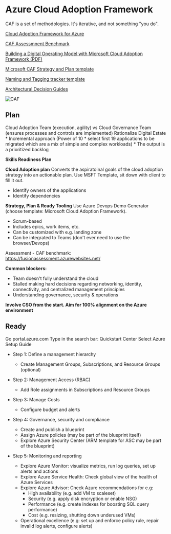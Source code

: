 # Azure Cloud Adoption Framework
CAF is a set of methodologies. It's iterative, and not something "you do".

[Cloud Adoption Framework for Azure](https://docs.microsoft.com/en-us/azure/cloud-adoption-framework/ "Cloud Adoption Framework for Azure")

[CAF Assessmnent Benchmark](https://fusionassessment.azurewebsites.net/ "CAF Assessment Benchmark")

[Building a Digital Operating Model with Microsoft Cloud Adoption Framework (PDF)](https://azure.microsoft.com/en-us/resources/building-a-digital-operating-model-with-microsoft-cloud-adoption-framework/ "Building a Digital Operating Model with Microsoft Cloud Adoption Framework (PDF)")

[Microsoft CAF Strategy and Plan template](https://archcenter.blob.core.windows.net/cdn/fusion/readiness/Microsoft-Cloud-Adoption-Framework-Strategy-and-Plan-Template.docx "Microsoft Cloud Adoption Framework Strategy and Plan Template")

[Naming and Tagging tracker template](https://archcenter.blob.core.windows.net/cdn/fusion/readiness/CAF%20Readiness%20Naming%20and%20Tagging%20tracking%20template.xlsx "Naming and Tagging tracker template")

[Architectural Decision Guides](https://docs.microsoft.com/en-us/azure/cloud-adoption-framework/decision-guides/ "Architectural decision guides")

![CAF](https://docs.microsoft.com/en-us/azure/cloud-adoption-framework/_images/caf-overview.png "CAF Phases")


## Plan
Cloud Adoption Team (execution, agility) vs Cloud Governance Team (ensures processes and controls are implemented)
Rationalize Digital Estate
	* Incremental approach (Power of 10 * select first 19 applications to be migrated which are a mix of simple and complex workloads)
	* The output is a prioritized backlog

**Skills Readiness Plan**

**Cloud Adoption plan**
Converts the aspiratoinal goals of the cloud adoption strategy into an actionable plan. Use MSFT Template, sit down with client to fill it out.
* Identify owners of the applications
* Identify dependencies 

**Strategy, Plan & Ready Tooling**
Use Azure Devops Demo Generator (choose template: Microsoft Cloud Adoption Framework). 
* Scrum-based
* Includes epics, work items, etc.
* Can be customized with e.g. landing zone
* Can be integrated to Teams (don't ever need to use the browser/Devops)

Assessment - CAF benchmark: https://fusionassessment.azurewebsites.net/

**Common blockers:** 
* Team doesn't fully understand the cloud
* Stalled making hard decisions regarding networking, identity, connectivity, and centralized management principles
* Understanding governance, security & operations

**Involve CSO from the start. Aim for 100% alignment on the Azure environment**

## Ready
Go portal.azure.com
Type in the search bar: Quickstart Center
Select Azure Setup Guide


* Step 1: Define a management hierarchy
    * Create Management Groups, Subscriptions, and Resource Groups (optional)

* Step 2: Management Access (RBAC)
    * Add Role assignments in Subscriptions and Resource Groups

* Step 3: Manage Costs
    * Configure budget and alerts

* Step 4: Governance, security and compliance
    * Create and publish a blueprint
    * Assign Azure policies (may be part of the blueprint itself)
    * Explore Azure Security Center (ARM template for ASC may be part of the blueprint)

* Step 5: Monitoring and reporting
    * Explore Azure Monitor: visualize metrics, run log queries, set up alerts and actions
    * Explore Azure Service Health: Check global view of the health of Azure Services
    * Explore Azure Advisor: Check Azure recommendations for e.g:
        * High availability (e.g. add VM to scaleset)
        * Security (e.g. apply disk encryption or enable NSG)
        * Performance (e.g. create indexes for boosting SQL query performance)
        * Cost (e.g. resizing, shutting down underused VMs)
    * Operational excellence (e.g: set up and enforce policy rule, repair invalid log alerts, configure alerts)
